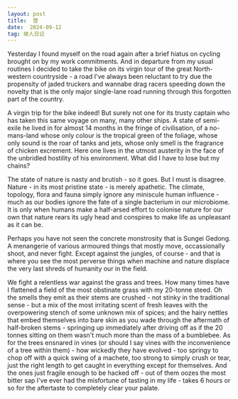 ```yaml
---
layout: post
title:  营
date:  2024-09-12
tag: 坡人日记
---
```


Yesterday I found myself on the road again after a brief hiatus on cycling brought on by my work commitments. And in departure from my usual routines I decided to take the bike on its virgin tour of the great North-western countryside - a road I've always been reluctant to try due the propensity of jaded truckers and wannabe drag racers speeding down the novelty that is the only major single-lane road running through this forgotten part of the country. 

A virgin trip for the bike indeed! But surely not one for its trusty captain who has taken this same voyage on many, many other ships. A state of semi-exile he lived in for almost 14 months in the fringe of civilisation, of a no-mans-land whose only colour is the tropical green of the foliage, whose only sound is the roar of tanks and jets, whose only smell is the fragrance of chicken excrement. Here one lives in the utmost austerity in the face of the unbridled hostility of his environment. What did I have to lose but my chains? 

The state of nature is nasty and brutish - so it goes. But I must is disagree. Nature - in its most pristine state - is merely apathetic. The climate, topology, flora and fauna simply ignore any miniscule human influence - much as our bodies ignore the fate of a single bacterium in our microbiome. It is only when humans make a half-arsed effort to colonise nature for our own that nature rears its ugly head and conspires to make life as unpleasant as it can be. 

Perhaps you have not seen the concrete monstrosity that is Sungei Gedong. A menangerie of various armoured things that mostly move, occassionally shoot, and never fight. Except against the jungles, of course - and that is where you see the most perverse things when machine and nature displace the very last shreds of humanity our in the field. 

We fight a relentless war against the grass and trees. How many times have I flattened a field of the most obstinate grass with my 20-tonne steed. Oh the smells they emit as their stems are crushed - not stinky in the traditional sense - but a mix of the most irritating scent of fresh leaves with the overpowering stench of some unknown mix of spices; and the hairy nettles that embed themselves into bare skin as you wade through the aftermath of half-broken stems - springing up immediately after driving off as if the 20 tonnes sitting on them wasn't much more than the mass of a bumblebee. As for the trees ensnared in vines (or should I say vines with the inconvenience of a tree within them) - how wickedly they have evolved - too springy to chop off with a quick swing of a machete, too strong to simply crush or tear, just the right length to get caught in everything except for themselves. And the ones just fragile enough to be hacked off - out of them oozes the most bitter sap I've ever had the misfortune of tasting in my life - takes 6 hours or so for the aftertaste to completely clear your palate. 